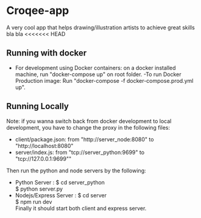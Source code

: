 # Croqee-app
A very cool app that helps drawing/illustration artists to achieve great skills
bla bla
<<<<<<< HEAD

## Running with docker

- For development using Docker containers: on a docker installed machine, run "docker-compose up" on root folder.
-To run Docker Production image: Run "docker-compose -f docker-compose.prod.yml up".

## Running Locally
Note: if you wanna switch back from docker development to local development, you have to change the proxy in the following files:

- client/package.json: from "http://server_node:8080" to "http://localhost:8080"
- server/index.js: from "tcp://server_python:9699" to "tcp://127.0.0.1:9699""

Then run the python and node servers by the following:

- Python Server : 
    $ cd server_python<br/>
    $ python server.py<br/>
- Nodejs/Express Server : 
    $ cd server<br/>
    $ npm run dev<br/>
Finally it should start both client and express server.




 
